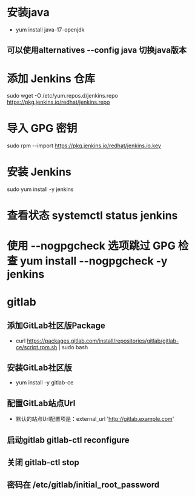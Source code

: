# 安装java
- yum install java-17-openjdk 
## 可以使用alternatives --config java 切换java版本


# 添加 Jenkins 仓库
sudo wget -O /etc/yum.repos.d/jenkins.repo https://pkg.jenkins.io/redhat/jenkins.repo

# 导入 GPG 密钥
sudo rpm --import https://pkg.jenkins.io/redhat/jenkins.io.key

# 安装 Jenkins
sudo yum install -y jenkins


# 查看状态 systemctl status jenkins

# 使用 --nogpgcheck 选项跳过 GPG 检查  yum install --nogpgcheck -y jenkins


# gitlab
## 添加GitLab社区版Package
- curl https://packages.gitlab.com/install/repositories/gitlab/gitlab-ce/script.rpm.sh | sudo bash

## 安装GitLab社区版
- yum install -y gitlab-ce

## 配置GitLab站点Url
- 默认的站点Url配置项是：external_url 'http://gitlab.example.com'

## 启动gitlab gitlab-ctl reconfigure

## 关闭 gitlab-ctl stop

## 密码在 /etc/gitlab/initial_root_password
